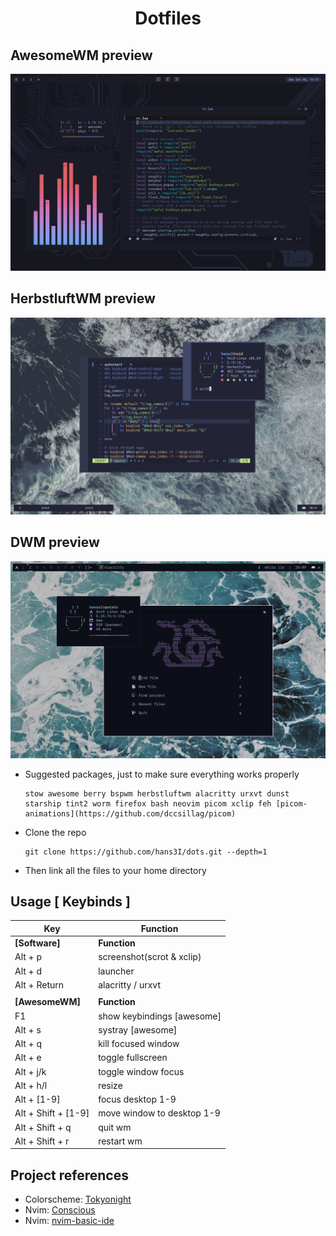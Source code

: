 <h1 align="center">Dotfiles</h1>

## AwesomeWM preview
<p align="center">
  <img src="preview-awesome.png">
</p>

## HerbstluftWM preview
<p align="center">
  <img src="preview-herbstluft.png">
</p>

## DWM preview
<p align="center">
  <img src="preview-dwm.png">
</p>

- Suggested packages, just to make sure everything works properly

    ```
    stow awesome berry bspwm herbstluftwm alacritty urxvt dunst starship tint2 worm firefox bash neovim picom xclip feh [picom-animations](https://github.com/dccsillag/picom)
    ```

</details>

- Clone the repo

  ```
  git clone https://github.com/hans3I/dots.git --depth=1
  ```

- Then link all the files to your home directory

</details>

## Usage [ Keybinds ] 
| Key                                  | Function                   |
| -----                                | -----                      |
| **[Software]**                       | **Function**               |
| Alt + p                              | screenshot(scrot & xclip)  |
| Alt + d                              | launcher                   |
| Alt + Return                         | alacritty / urxvt          |
|                                      |                            |
| **[AwesomeWM]**                      | **Function**               |
| F1                                   | show keybindings [awesome] |
| Alt + s                              | systray [awesome]          |
| Alt + q                              | kill focused window        |
| Alt + e                              | toggle fullscreen          |
| Alt + j/k                            | toggle window focus        |
| Alt + h/l                            | resize                     |
| Alt + [1-9]                          | focus desktop 1-9          |
| Alt + Shift + [1-9]                  | move window to desktop 1-9 |
| Alt + Shift + q                      | quit wm                    |
| Alt + Shift + r                      | restart wm                 |


## Project references
  - Colorscheme: [Tokyonight](https://github.com/folke/tokyonight.nvim)
  - Nvim: [Conscious](https://github.com/manas140/conscious)
  - Nvim: [nvim-basic-ide](https://github.com/LunarVim/nvim-basic-ide)
